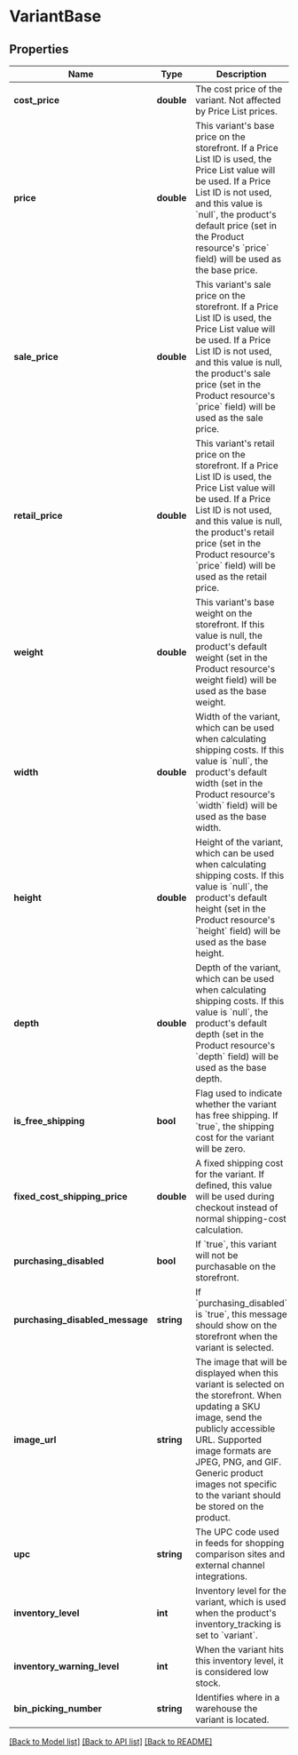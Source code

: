 # VariantBase

## Properties
Name | Type | Description | Notes
------------ | ------------- | ------------- | -------------
**cost_price** | **double** | The cost price of the variant. Not affected by Price List prices. | [optional] 
**price** | **double** | This variant&#39;s base price on the storefront. If a Price List ID is used, the Price List value will be used. If a Price List ID is not used, and this value is &#x60;null&#x60;, the product&#39;s default price (set in the Product resource&#39;s &#x60;price&#x60; field) will be used as the base price. | [optional] 
**sale_price** | **double** | This variant&#39;s sale price on the storefront. If a Price List ID is used, the Price List value will be used. If a Price List ID is not used, and this value is null, the product&#39;s sale price (set in the Product resource&#39;s &#x60;price&#x60; field) will be used as the sale price. | [optional] 
**retail_price** | **double** | This variant&#39;s retail price on the storefront. If a Price List ID is used, the Price List value will be used. If a Price List ID is not used, and this value is null, the product&#39;s retail price (set in the Product resource&#39;s &#x60;price&#x60; field) will be used as the retail price. | [optional] 
**weight** | **double** | This variant&#39;s base weight on the storefront. If this value is null, the product&#39;s default weight (set in the Product resource&#39;s weight field) will be used as the base weight. | [optional] 
**width** | **double** | Width of the variant, which can be used when calculating shipping costs. If this value is &#x60;null&#x60;, the product&#39;s default width (set in the Product resource&#39;s &#x60;width&#x60; field) will be used as the base width. | [optional] 
**height** | **double** | Height of the variant, which can be used when calculating shipping costs. If this value is &#x60;null&#x60;, the product&#39;s default height (set in the Product resource&#39;s &#x60;height&#x60; field) will be used as the base height. | [optional] 
**depth** | **double** | Depth of the variant, which can be used when calculating shipping costs. If this value is &#x60;null&#x60;, the product&#39;s default depth (set in the Product resource&#39;s &#x60;depth&#x60; field) will be used as the base depth. | [optional] 
**is_free_shipping** | **bool** | Flag used to indicate whether the variant has free shipping. If &#x60;true&#x60;, the shipping cost for the variant will be zero. | [optional] 
**fixed_cost_shipping_price** | **double** | A fixed shipping cost for the variant. If defined, this value will be used during checkout instead of normal shipping-cost calculation. | [optional] 
**purchasing_disabled** | **bool** | If &#x60;true&#x60;, this variant will not be purchasable on the storefront. | [optional] 
**purchasing_disabled_message** | **string** | If &#x60;purchasing_disabled&#x60; is &#x60;true&#x60;, this message should show on the storefront when the variant is selected. | [optional] 
**image_url** | **string** | The image that will be displayed when this variant is selected on the storefront. When updating a SKU image, send the publicly accessible URL. Supported image formats are JPEG, PNG, and GIF. Generic product images not specific to the variant should be stored on the product. | [optional] 
**upc** | **string** | The UPC code used in feeds for shopping comparison sites and external channel integrations. | [optional] 
**inventory_level** | **int** | Inventory level for the variant, which is used when the product&#39;s inventory_tracking is set to &#x60;variant&#x60;. | [optional] 
**inventory_warning_level** | **int** | When the variant hits this inventory level, it is considered low stock. | [optional] 
**bin_picking_number** | **string** | Identifies where in a warehouse the variant is located. | [optional] 

[[Back to Model list]](../README.md#documentation-for-models) [[Back to API list]](../README.md#documentation-for-api-endpoints) [[Back to README]](../README.md)


